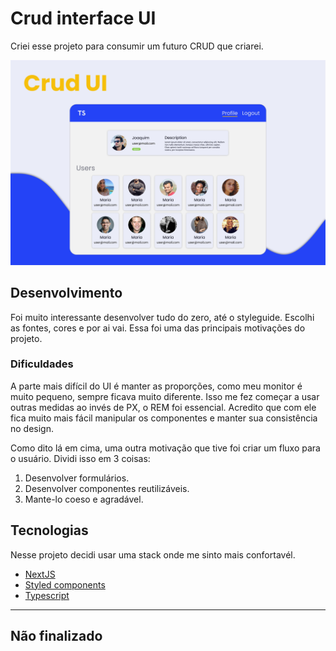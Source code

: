 # Crud interface UI
Criei esse projeto para consumir um futuro CRUD que criarei.
<div align="center">
  <img src="./images/thumb.jpg" alt="thumbnail project"/>
</div>

## Desenvolvimento
Foi muito interessante desenvolver tudo do zero, até o styleguide. 
Escolhi as fontes, cores e por ai vai. Essa foi uma das principais motivações do projeto.
### Dificuldades
A parte mais difícil do UI é manter as proporções, como meu monitor é muito
pequeno, sempre ficava muito diferente. Isso me fez começar a usar outras
medidas ao invés de PX, o REM foi essencial. Acredito que com ele fica muito mais
fácil manipular os componentes e manter sua consistência no design.

Como dito lá em cima, uma outra motivação que tive foi
criar um fluxo para o usuário. Dividi isso em 3 coisas:

1. Desenvolver formulários.
2. Desenvolver componentes reutilizáveis.
3. Mante-lo coeso e agradável.

## Tecnologias
Nesse projeto decidi usar uma stack onde me sinto mais confortavél.
- [NextJS](https://nextjs.org/)
- [Styled components](https://styled-components.com/)
- [Typescript](https://www.typescriptlang.)

---
Não finalizado
---